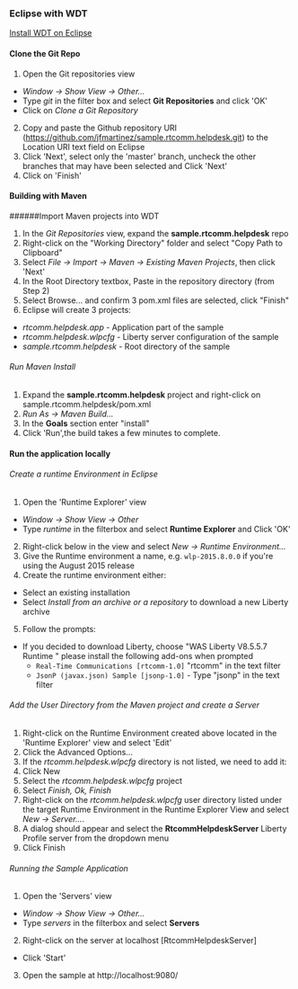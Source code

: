 ### Eclipse with WDT

[Install WDT on Eclipse](https://developer.ibm.com/wasdev/downloads/liberty-profile-using-eclipse/)


#### Clone the Git Repo

1. Open the Git repositories view
  +  *Window -> Show View -> Other...*
  + Type *git* in the filter box and select **Git Repositories** and click 'OK'
  + Click on *Clone a Git Repository*
2. Copy and paste the Github repository URI (https://github.com/jfmartinez/sample.rtcomm.helpdesk.git) to the Location URI text field on Eclipse
3. Click 'Next', select only the 'master' branch, uncheck the other branches that may have been selected and Click 'Next'
4. Click on 'Finish'

#### Building with Maven

######Import Maven projects into WDT

1. In the *Git Repositories* view, expand the **sample.rtcomm.helpdesk** repo
2. Right-click on the "Working Directory" folder and select "Copy Path to Clipboard"
3. Select *File -> Import -> Maven -> Existing Maven Projects*, then click 'Next'
4. In the Root Directory textbox, Paste in the repository directory (from Step 2)
5. Select Browse... and confirm 3 pom.xml files are selected, click "Finish"
6. Eclipse will create 3 projects:
  + *rtcomm.helpdesk.app* - Application part of the sample
  + *rtcomm.helpdesk.wlpcfg* - Liberty server configuration of the sample
  + *sample.rtcomm.helpdesk* - Root directory of the sample

###### Run Maven Install
1. Expand the **sample.rtcomm.helpdesk** project and right-click on sample.rtcomm.helpdesk/pom.xml
2. *Run As -> Maven Build...*
3. In the **Goals** section enter "install"
4. Click 'Run',the build takes a few minutes to complete.

#### Run the application locally

###### Create a runtime Environment in Eclipse

1. Open the 'Runtime Explorer' view
  + *Window -> Show View -> Other*
  + Type *runtime* in the filterbox and select **Runtime Explorer** and Click 'OK'
2. Right-click below in the view and select *New -> Runtime Environment...*
3. Give the Runtime environment a name, e.g.
`wlp-2015.8.0.0` if you're using the August 2015 release
4. Create the runtime environment either:
  + Select an existing installation
  + Select *Install from an archive or a repository* to download a new Liberty archive
5. Follow the prompts:
  + If you decided to download Liberty, choose "WAS Liberty V8.5.5.7 Runtime " please install the following add-ons when prompted
    + `Real-Time Communications [rtcomm-1.0]` "rtcomm" in the text filter
    + `JsonP (javax.json) Sample [jsonp-1.0]` - Type "jsonp" in the text filter

###### Add the User Directory from the Maven project and create a Server

1. Right-click on the Runtime Environment created above located in the 'Runtime Explorer' view and select 'Edit'
2. Click the Advanced Options...
3. If the *rtcomm.helpdesk.wlpcfg* directory is not listed, we need to add it:
  1. Click New
  2. Select the *rtcomm.helpdesk.wlpcfg* project
  3. Select *Finish, Ok, Finish*
4. Right-click on the *rtcomm.helpdesk.wlpcfg* user directory listed under the target Runtime Environment in the Runtime Explorer View and select *New -> Server...*.
5. A dialog should appear and select the **RtcommHelpdeskServer** Liberty Profile server from the dropdown menu
6. Click Finish

###### Running the Sample Application

1. Open the 'Servers' view
  + *Window -> Show View -> Other...*
  + Type *servers* in the filterbox and select **Servers**
2. Right-click on the server at localhost [RtcommHelpdeskServer]
  + Click 'Start'
3. Open the sample at http://localhost:9080/
